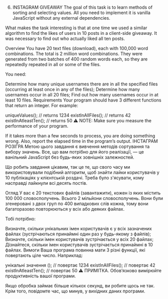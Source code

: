 6. INSTAGRAM GIVEAWAY
   The goal of this task is to learn methods of sorting and selecting values. All you need to implement it is vanilla JavaScript without any external dependencies.

What makes the task interesting is that at one time we used a similar algorithm to find the likes of users in 10 posts in a client-side giveaway. It was necessary to find out who actually liked all ten posts.

Overview
You have 20 text files (download), each with 100,000 word combinations. The total is 2 million word combinations. They were generated from two batches of 400 random words each, so they are repeatedly repeated in all or some of the files.

You need:

Determine how many unique usernames there are in all the specified files (occurring at least once in any of the files);
Determine how many usernames occur in all 20 files;
Find out how many usernames occur in at least 10 files.
Requirements
Your program should have 3 different functions that return an integer. For example:

uniqueValues(); // returns 1234
existInAllFiles(); // returns 42
existInAtleastTen(); // returns 50
⚠️ NOTE: Make sure you measure the performance of your program.

If it takes more than a few seconds to process, you are doing something wrong. Also, report the elapsed time in the program’s output.
 ІНСТАГРАМ РОЗІГРА
   Метою цього завдання є вивчення методів сортування та вибору значень. Все, що вам потрібно для його реалізації, — це ванільний JavaScript без будь-яких зовнішніх залежностей.

Що робить завдання цікавим, так це те, що свого часу ми використовували подібний алгоритм, щоб знайти лайки користувачів у 10 публікаціях у клієнтській роздачі. Треба було з'ясувати, кому насправді лайкнули всі десять постів.

Огляд
У вас є 20 текстових файлів (завантажити), кожен із яких містить 100 000 словосполучень. Всього 2 мільйони словосполучень. Вони були згенеровані з двох груп по 400 випадкових слів кожна, тому вони багаторазово повторюються у всіх або деяких файлах.

Тобі потрібно:

Визначте, скільки унікальних імен користувачів є у всіх зазначених файлах (зустрічаються принаймні один раз у будь-якому з файлів);
Визначте, скільки імен користувачів зустрічається у всіх 20 файлах;
Дізнайтеся, скільки імен користувачів зустрічається принаймні в 10 файлах.
Вимоги
Ваша програма повинна мати 3 різні функції, які повертають ціле число. Наприклад:

унікальні значення (); // повертає 1234
existInAllFiles(); // повертає 42
existInAtleastTen(); // повертає 50
⚠️ ПРИМІТКА. Обов’язково вимірюйте продуктивність вашої програми.

Якщо обробка займає більше кількох секунд, ви робите щось не так. Крім того, повідомте час, що минув, у вихідних даних програми.